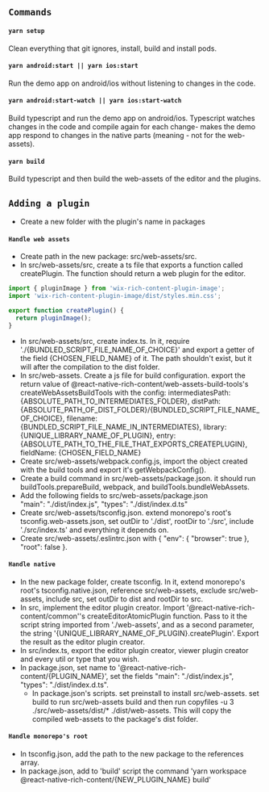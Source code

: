 ## `Commands`

#### `yarn setup`
Clean everything that git ignores, install, build and install pods.
#### `yarn android:start || yarn ios:start`
Run the demo app on android/ios without listening to changes in the code.
#### `yarn android:start-watch || yarn ios:start-watch`
Build typescript and run the demo app on android/ios. Typescript watches changes in the code and compile again for each change- makes the demo app respond to changes in the native parts (meaning - not for the web-assets).
#### `yarn build`
Build typescript and then build the web-assets of the editor and the plugins.

## `Adding a plugin`

- Create a new folder with the plugin's name in packages
#### `Handle web assets`
- Create path in the new package: src/web-assets/src.
- In src/web-assets/src, create a ts file that exports a function called createPlugin. The function should return a web plugin for the editor.
```jsx
import { pluginImage } from 'wix-rich-content-plugin-image';
import 'wix-rich-content-plugin-image/dist/styles.min.css';

export function createPlugin() {
  return pluginImage();
}
```
- In src/web-assets/src, create index.ts. In it, require './{BUNDLED_SCRIPT_FILE_NAME_OF_CHOICE}' and export a getter of the field {CHOSEN_FIELD_NAME} of it.  The path shouldn't exist, but it will after the compilation to the dist folder.
- In src/web-assets. Create a js file for build configuration. export the return value of @react-native-rich-content/web-assets-build-tools's createWebAssetsBuildTools with the config:
  intermediatesPath: {ABSOLUTE_PATH_TO_INTERMEDIATES_FOLDER},
  distPath: {ABSOLUTE_PATH_OF_DIST_FOLDER}/{BUNDLED_SCRIPT_FILE_NAME_OF_CHOICE},
  filename: {BUNDLED_SCRIPT_FILE_NAME_IN_INTERMEDIATES},
  library: {UNIQUE_LIBRARY_NAME_OF_PLUGIN},
  entry:{ABSOLUTE_PATH_TO_THE_FILE_THAT_EXPORTS_CREATEPLUGIN},
  fieldName: {CHOSEN_FIELD_NAME}
- Create src/web-assets/webpack.config.js, import the object created with the build tools and export it's getWebpackConfig().
- Create a build command in src/web-assets/package.json. it should run buildTools.prepareBuild, webpack, and buildTools.bundleWebAssets.
- Add the following fields to src/web-assets/package.json   
    "main": "./dist/index.js",
    "types": "./dist/index.d.ts"
- Create src/web-assets/tsconfig.json. extend monorepo's root's tsconfig.web-assets.json, set outDir to './dist', rootDir to './src', include './src/index.ts' and everything it depends on.
- Create src/web-assets/.eslintrc.json with {
    "env": {
        "browser": true
    },
    "root": false
}.
#### `Handle native`
- In the new package folder, create tsconfig. In it, extend monorepo's root's tsconfig.native.json, reference src/web-assets, exclude src/web-assets, include src, set outDir to dist and rootDir to src.
- In src, implement the editor plugin creator. Import '@react-native-rich-content/common''s createEditorAtomicPlugin function. Pass to it the script string imported from './web-assets', and as a second parameter, the string '{UNIQUE_LIBRARY_NAME_OF_PLUGIN}.createPlugin'. Export the result as the editor plugin creator.
- In src/index.ts, export the editor plugin creator, viewer plugin creator and every util or type that you wish.
- In package.json, set name to '@react-native-rich-content/{PLUGIN_NAME}', set the fields "main": "./dist/index.js",
  "types": "./dist/index.d.ts".
  - In package.json's scripts. set preinstall to install src/web-assets. set build to run src/web-assets build and then run copyfiles -u 3 ./src/web-assets/dist/* ./dist/web-assets. This will copy the compiled web-assets to the package's dist folder.
#### `Handle monorepo's root`
- In tsconfig.json, add the path to the new package to the references array.
- In package.json, add to 'build' script the command 'yarn workspace @react-native-rich-content/{NEW_PLUGIN_NAME} build'
